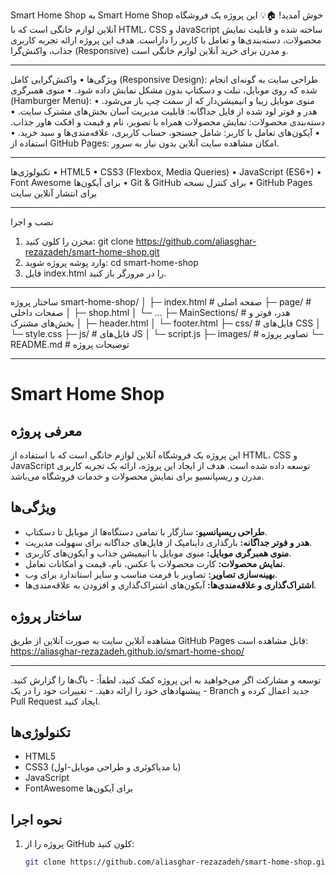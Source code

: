 Smart Home Shop
به Smart Home Shop خوش آمدید! 🏠💡
این پروژه یک فروشگاه آنلاین لوازم خانگی است که با HTML، CSS و JavaScript ساخته شده و قابلیت نمایش محصولات، دسته‌بندی‌ها و تعامل با کاربر را داراست. هدف این پروژه ارائه تجربه کاربری جذاب، واکنش‌گرا (Responsive) و مدرن برای خرید آنلاین لوازم خانگی است.
________________________________________
ویژگی‌ها
•	واکنش‌گرایی کامل (Responsive Design): طراحی سایت به گونه‌ای انجام شده که روی موبایل، تبلت و دسکتاپ بدون مشکل نمایش داده شود.
•	منوی همبرگری (Hamburger Menu): منوی موبایل زیبا و انیمیشن‌دار که از سمت چپ باز می‌شود.
•	هدر و فوتر لود شده از فایل جداگانه: قابلیت مدیریت آسان بخش‌های مشترک سایت.
•	دسته‌بندی محصولات: نمایش محصولات همراه با تصویر، نام و قیمت و افکت هاور جذاب.
•	آیکون‌های تعامل با کاربر: شامل جستجو، حساب کاربری، علاقه‌مندی‌ها و سبد خرید.
•	استفاده از GitHub Pages: امکان مشاهده سایت آنلاین بدون نیاز به سرور.
________________________________________
تکنولوژی‌ها
•	HTML5
•	CSS3 (Flexbox, Media Queries)
•	JavaScript (ES6+)
•	Font Awesome برای آیکون‌ها
•	Git & GitHub برای کنترل نسخه
•	GitHub Pages برای انتشار آنلاین سایت
________________________________________
نصب و اجرا
1.	مخزن را کلون کنید:
 	git clone https://github.com/aliasghar-rezazadeh/smart-home-shop.git
2.	وارد پوشه پروژه شوید:
 	cd smart-home-shop
3.	فایل index.html را در مرورگر باز کنید.
________________________________________
ساختار پروژه
smart-home-shop/
│
├─ index.html            # صفحه اصلی
├─ page/                 # صفحات داخلی
│   ├─ shop.html
│   └─ ...
├─ MainSections/         # هدر، فوتر و بخش‌های مشترک
│   ├─ header.html
│   └─ footer.html
├─ css/                  # فایل‌های CSS
│   └─ style.css
├─ js/                   # فایل‌های JS
│   └─ script.js
├─ images/               # تصاویر پروژه
└─ README.md             # توضیحات پروژه
________________________________________

# Smart Home Shop

## معرفی پروژه
این پروژه یک فروشگاه آنلاین لوازم خانگی است که با استفاده از HTML، CSS و JavaScript توسعه داده شده است. هدف از ایجاد این پروژه، ارائه یک تجربه کاربری مدرن و ریسپانسیو برای نمایش محصولات و خدمات فروشگاه می‌باشد.

## ویژگی‌ها
- **طراحی ریسپانسیو:** سازگار با تمامی دستگاه‌ها از موبایل تا دسکتاپ.
- **هدر و فوتر جداگانه:** بارگذاری داینامیک از فایل‌های جداگانه برای سهولت مدیریت.
- **منوی همبرگری موبایل:** منوی موبایل با انیمیشن جذاب و آیکون‌های کاربری.
- **نمایش محصولات:** کارت محصولات با عکس، نام، قیمت و امکانات تعامل.
- **بهینه‌سازی تصاویر:** تصاویر با فرمت مناسب و سایز استاندارد برای وب.
- **اشتراک‌گذاری و علاقه‌مندی‌ها:** آیکون‌های اشتراک‌گذاری و افزودن به علاقه‌مندی‌ها.

## ساختار پروژه

مشاهده آنلاین
سایت به صورت آنلاین از طریق GitHub Pages قابل مشاهده است:
https://aliasghar-rezazadeh.github.io/smart-home-shop/
________________________________________
توسعه و مشارکت
اگر می‌خواهید به این پروژه کمک کنید، لطفاً: - باگ‌ها را گزارش کنید. - پیشنهاد‌های خود را ارائه دهید. - تغییرات خود را در یک Branch جدید اعمال کرده و Pull Request ایجاد کنید.




## تکنولوژی‌ها
- HTML5
- CSS3 (با مدیاکوئری و طراحی موبایل-اول)
- JavaScript
- FontAwesome برای آیکون‌ها

## نحوه اجرا
1. پروژه را از GitHub کلون کنید:
   ```bash
   git clone https://github.com/aliasghar-rezazadeh/smart-home-shop.git
